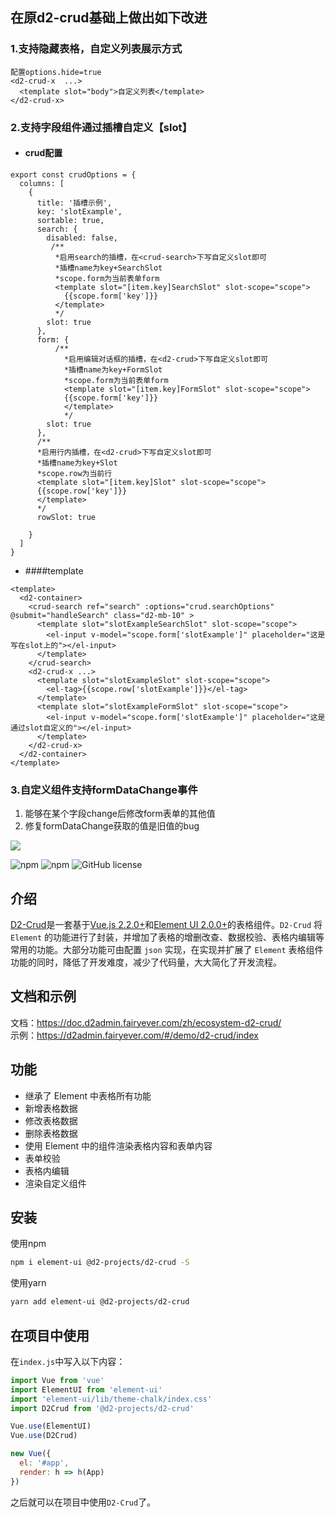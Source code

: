
## 在原d2-crud基础上做出如下改进
### 1.支持隐藏表格，自定义列表展示方式
```
配置options.hide=true
<d2-crud-x  ...>
  <template slot="body">自定义列表</template>
</d2-crud-x>
```
### 2.支持字段组件通过插槽自定义【slot】   
* #### crud配置
```
export const crudOptions = {
  columns: [
    {
      title: '插槽示例',
      key: 'slotExample',
      sortable: true,
      search: {
        disabled: false,
         /**
          *启用search的插槽，在<crud-search>下写自定义slot即可
          *插槽name为key+SearchSlot
          *scope.form为当前表单form
          <template slot="[item.key]SearchSlot" slot-scope="scope">
            {{scope.form['key']}}
          </template>
          */
        slot: true 
      },
      form: {
          /**
            *启用编辑对话框的插槽，在<d2-crud>下写自定义slot即可
            *插槽name为key+FormSlot
            *scope.form为当前表单form
            <template slot="[item.key]FormSlot" slot-scope="scope">
            {{scope.form['key']}}
            </template>
            */
        slot: true
      },
      /**
      *启用行内插槽，在<d2-crud>下写自定义slot即可
      *插槽name为key+Slot
      *scope.row为当前行
      <template slot="[item.key]Slot" slot-scope="scope">
      {{scope.row['key']}}
      </template>
      */
      rowSlot: true 
      
    }
  ]
}
```
* ####template
```
<template>
  <d2-container>
    <crud-search ref="search" :options="crud.searchOptions" @submit="handleSearch" class="d2-mb-10" >
      <template slot="slotExampleSearchSlot" slot-scope="scope">
        <el-input v-model="scope.form['slotExample']" placeholder="这是写在slot上的"></el-input>
      </template>
    </crud-search>
    <d2-crud-x ...>
      <template slot="slotExampleSlot" slot-scope="scope">
        <el-tag>{{scope.row['slotExample']}}</el-tag>
      </template>
      <template slot="slotExampleFormSlot" slot-scope="scope">
        <el-input v-model="scope.form['slotExample']" placeholder="这是通过slot自定义的"></el-input>
      </template>
    </d2-crud-x>
  </d2-container>
</template>
```

### 3.自定义组件支持formDataChange事件   
1. 能够在某个字段change后修改form表单的其他值
2. 修复formDataChange获取的值是旧值的bug



![](https://raw.githubusercontent.com/d2-projects/d2-crud/master/doc/image/banner.png)

![npm](https://img.shields.io/npm/v/@d2-projects/d2-crud.svg)
![npm](https://img.shields.io/npm/dt/@d2-projects/d2-crud.svg)
![GitHub license](https://img.shields.io/github/license/d2-projects/d2-crud.svg)


## 介绍
[D2-Crud](https://github.com/d2-projects/d2-crud)是一套基于[Vue.js 2.2.0+](https://cn.vuejs.org/)和[Element UI 2.0.0+](http://element-cn.eleme.io/#/zh-CN)的表格组件。`D2-Crud` 将 `Element` 的功能进行了封装，并增加了表格的增删改查、数据校验、表格内编辑等常用的功能。大部分功能可由配置 `json` 实现，在实现并扩展了 `Element` 表格组件功能的同时，降低了开发难度，减少了代码量，大大简化了开发流程。


## 文档和示例
文档：<https://doc.d2admin.fairyever.com/zh/ecosystem-d2-crud/>   
示例：<https://d2admin.fairyever.com/#/demo/d2-crud/index>

## 功能
- 继承了 Element 中表格所有功能
- 新增表格数据
- 修改表格数据
- 删除表格数据
- 使用 Element 中的组件渲染表格内容和表单内容
- 表单校验
- 表格内编辑
- 渲染自定义组件

## 安装
使用npm
``` bash
npm i element-ui @d2-projects/d2-crud -S
```

使用yarn
``` bash
yarn add element-ui @d2-projects/d2-crud
```

## 在项目中使用
在`index.js`中写入以下内容：
``` js
import Vue from 'vue'
import ElementUI from 'element-ui'
import 'element-ui/lib/theme-chalk/index.css'
import D2Crud from '@d2-projects/d2-crud'

Vue.use(ElementUI)
Vue.use(D2Crud)

new Vue({
  el: '#app',
  render: h => h(App)
})
```

之后就可以在项目中使用`D2-Crud`了。
